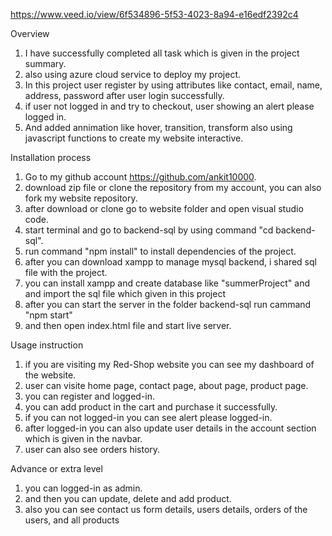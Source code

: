 https://www.veed.io/view/6f534896-5f53-4023-8a94-e16edf2392c4

Overview

1. I have successfully completed all task which is given in the project summary.
2. also using azure cloud service to deploy my project.
3. In this project user register by using attributes like contact, email, name, address, password after user login successfully.
4. if user not logged in and try to checkout, user showing an alert please logged in.
5. And added annimation like hover, transition, transform also using javascript functions to create my website interactive.

Installation process

1. Go to my github account https://github.com/ankit10000.
2. download zip file or clone the repository from my account, you can also fork my website repository.
3. after download or clone go to website folder and open visual studio code.
4. start terminal and go to backend-sql by using command "cd backend-sql".
5. run command "npm install" to install dependencies of the project.
6. after you can download xampp to manage mysql backend, i shared sql file with the project.
7. you can install xampp and create database like "summerProject" and and import the sql file which given in this project
8. after you can start the server in the folder backend-sql run cammand "npm start"
9. and then open index.html file and start live server.

Usage instruction

1. if you are visiting my Red-Shop website you can see my dashboard of the website.
2. user can visite home page, contact page, about page, product page.
3. you can register and logged-in.
4. you can add product in the cart and purchase it successfully.
5. if you can not logged-in you can see alert please logged-in.
6. after logged-in you can also update user details in the account section which is given in the navbar.
7. user can also see orders history.

Advance or extra level

1. you can logged-in as admin.
2. and then you  can update, delete and add product.
3. also you can see contact us form details, users details, orders of the users, and all products
